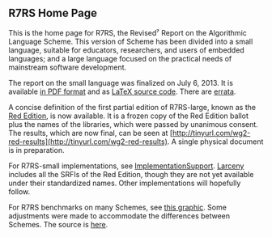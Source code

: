 ## R7RS Home Page

This is the home page for R7RS, the Revised⁷ Report on the Algorithmic Language Scheme.  This version of Scheme has been divided into a small language, suitable for educators, researchers, and users of embedded languages; and a large language focused on the practical needs of mainstream software development.

The report on the small language was finalized on July 6, 2013.  It is available [in PDF format](https://bitbucket.org/cowan/r7rs/src/draft-10/rnrs/r7rs.pdf) and as [LaTeX source code](https://bitbucket.org/cowan/r7rs/src/draft-10/spec).  There are [errata](R7RSSmallErrata.md).

A concise definition of the first partial edition of R7RS-large, known as the [Red Edition](RedEdition), is now available.  It is a frozen copy of the Red Edition ballot plus the names of the libraries, which were passed by unanimous consent.  The results, which are now final, can be seen at [http://tinyurl.com/wg2-red-results](http://tinyurl.com/wg2-red-results).  A single physical document is in preparation.

For R7RS-small implementations, see [ImplementationSupport](ImplementationSupport.md).  [Larceny](http://larcenists.org) includes all the SRFIs of the Red Edition, though they are not yet available under their standardized names.  Other implementations will hopefully follow.

For R7RS benchmarks on many Schemes, see [this graphic](http://ecraven.github.io/r7rs-benchmarks/benchmark.html).  Some adjustments were made to accommodate the differences between Schemes.  The source is [here](https://github.com/ecraven/r7rs-benchmarks).
